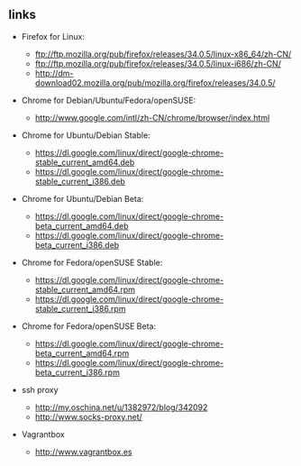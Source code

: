 ## links
- Firefox for Linux:
    - ftp://ftp.mozilla.org/pub/firefox/releases/34.0.5/linux-x86_64/zh-CN/
    - ftp://ftp.mozilla.org/pub/firefox/releases/34.0.5/linux-i686/zh-CN/
    - http://dm-download02.mozilla.org/pub/mozilla.org/firefox/releases/34.0.5/

- Chrome for Debian/Ubuntu/Fedora/openSUSE:
    - http://www.google.com/intl/zh-CN/chrome/browser/index.html

- Chrome for Ubuntu/Debian Stable:
    - https://dl.google.com/linux/direct/google-chrome-stable_current_amd64.deb
    - https://dl.google.com/linux/direct/google-chrome-stable_current_i386.deb

- Chrome for Ubuntu/Debian Beta:
    - https://dl.google.com/linux/direct/google-chrome-beta_current_amd64.deb
    - https://dl.google.com/linux/direct/google-chrome-beta_current_i386.deb

- Chrome for Fedora/openSUSE Stable:
    - https://dl.google.com/linux/direct/google-chrome-stable_current_amd64.rpm
    - https://dl.google.com/linux/direct/google-chrome-stable_current_i386.rpm

- Chrome for Fedora/openSUSE Beta:
    - https://dl.google.com/linux/direct/google-chrome-beta_current_amd64.rpm
    - https://dl.google.com/linux/direct/google-chrome-beta_current_i386.rpm
- ssh proxy
    - http://my.oschina.net/u/1382972/blog/342092
    - http://www.socks-proxy.net/
- Vagrantbox
    - http://www.vagrantbox.es
